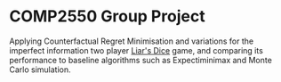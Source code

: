 # COMP2550 Group Project

Applying Counterfactual Regret Minimisation and variations for the imperfect information two player [Liar's Dice](https://en.wikipedia.org/wiki/Liar%27s_dice) game, and comparing its performance to baseline algorithms such as Expectiminimax and Monte Carlo simulation.